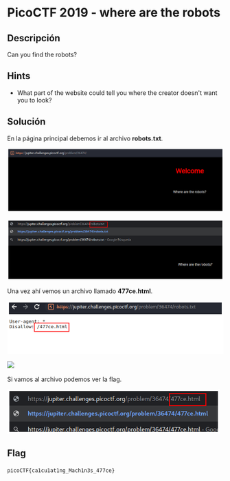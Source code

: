 # PicoCTF 2019 - where are the robots


## Descripción

Can you find the robots? 


## Hints

- What part of the website could tell you where the creator doesn't want you to look?


## Solución

En la página principal debemos ir al archivo **robots.txt**.

![](./imagenes/where-are-the-robots-1.png)

![](./imagenes/where-are-the-robots-3.png)

Una vez ahí vemos un archivo llamado **477ce.html**.

![](./imagenes/where-are-the-robots-4.png)

![](where-are-the-robots-5.png)

Si vamos al archivo podemos ver la flag.

![](./imagenes/where-are-the-robots-6.png)


## Flag

`picoCTF{ca1cu1at1ng_Mach1n3s_477ce}`